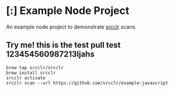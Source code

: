 # [:] Example Node Project

An example node project to demonstrate [srcclr](https://www.srcclr.com) scans.



## Try me! this is the test pull test 123454560987213ljahs



```
brew tap srcclr/srcclr
brew install srcclr
srcclr activate
srcclr scan --url https://github.com/srcclr/example-javascript
```
